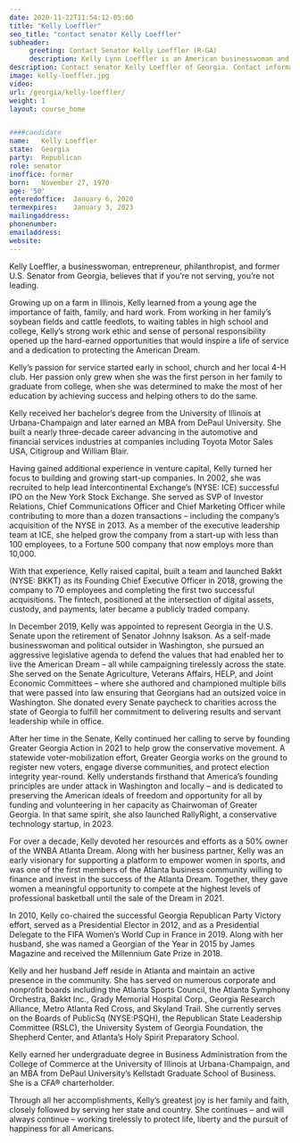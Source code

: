 ```yaml
---
date: 2020-11-22T11:54:12-05:00
title: "Kelly Loeffler"
seo_title: "contact senator Kelly Loeffler"
subheader:
     greeting: Contact Senator Kelly Loeffler (R-GA)
     description: Kelly Lynn Loeffler is an American businesswoman and politician serving as the junior United States Senator from Georgia since 2020. 
description: Contact senator Kelly Loeffler of Georgia. Contact information for Kelly Loeffler includes email address, phone number, and mailing address. 
image: kelly-loeffler.jpg
video: 
url: /georgia/kelly-loeffler/
weight: 1
layout: course_home


####candidate
name:	Kelly Loeffler
state:	Georgia
party:	Republican
role: senator
inoffice: former
born:	November 27, 1970
age: '50'
enteredoffice:	January 6, 2020
termexpires:	January 3, 2023
mailingaddress:	
phonenumber:	
emailaddress:	
website:	
---
```

Kelly Loeffler, a businesswoman, entrepreneur, philanthropist, and former U.S. Senator from Georgia, believes that if you’re not serving, you’re not leading.

Growing up on a farm in Illinois, Kelly learned from a young age the importance of faith, family, and hard work. From working in her family’s soybean fields and cattle feedlots, to waiting tables in high school and college, Kelly’s strong work ethic and sense of personal responsibility opened up the hard-earned opportunities that would inspire a life of service and a dedication to protecting the American Dream.

Kelly’s passion for service started early in school, church and her local 4-H club. Her passion only grew when she was the first person in her family to graduate from college, when she was determined to make the most of her education by achieving success and helping others to do the same.

Kelly received her bachelor’s degree from the University of Illinois at Urbana-Champaign and later earned an MBA from DePaul University. She built a nearly three-decade career advancing in the automotive and financial services industries at companies including Toyota Motor Sales USA, Citigroup and William Blair.

Having gained additional experience in venture capital, Kelly turned her focus to building and growing start-up companies. In 2002, she was recruited to help lead Intercontinental Exchange’s (NYSE: ICE) successful IPO on the New York Stock Exchange. She served as SVP of Investor Relations, Chief Communications Officer and Chief Marketing Officer while contributing to more than a dozen transactions – including the company’s acquisition of the NYSE in 2013. As a member of the executive leadership team at ICE, she helped grow the company from a start-up with less than 100 employees, to a Fortune 500 company that now employs more than 10,000.

With that experience, Kelly raised capital, built a team and launched Bakkt (NYSE: BKKT) as its Founding Chief Executive Officer in 2018, growing the company to 70 employees and completing the first two successful acquisitions. The fintech, positioned at the intersection of digital assets, custody, and payments, later became a publicly traded company.

In December 2019, Kelly was appointed to represent Georgia in the U.S. Senate upon the retirement of Senator Johnny Isakson. As a self-made businesswoman and political outsider in Washington, she pursued an aggressive legislative agenda to defend the values that had enabled her to live the American Dream – all while campaigning tirelessly across the state. She served on the Senate Agriculture, Veterans Affairs, HELP, and Joint Economic Committees – where she authored and championed multiple bills that were passed into law ensuring that Georgians had an outsized voice in Washington. She donated every Senate paycheck to charities across the state of Georgia to fulfill her commitment to delivering results and servant leadership while in office.

After her time in the Senate, Kelly continued her calling to serve by founding Greater Georgia Action in 2021 to help grow the conservative movement. A statewide voter-mobilization effort, Greater Georgia works on the ground to register new voters, engage diverse communities, and protect election integrity year-round. Kelly understands firsthand that America’s founding principles are under attack in Washington and locally – and is dedicated to preserving the American ideals of freedom and opportunity for all by funding and volunteering in her capacity as Chairwoman of Greater Georgia. In that same spirit, she also launched RallyRight, a conservative technology startup, in 2023. 

For over a decade, Kelly devoted her resources and efforts as a 50% owner of the WNBA Atlanta Dream. Along with her business partner, Kelly was an early visionary for supporting a platform to empower women in sports, and was one of the first members of the Atlanta business community willing to finance and invest in the success of the Atlanta Dream. Together, they gave women a meaningful opportunity to compete at the highest levels of professional basketball until the sale of the Dream in 2021.

In 2010, Kelly co-chaired the successful Georgia Republican Party Victory effort, served as a Presidential Elector in 2012, and as a Presidential Delegate to the FIFA Women’s World Cup in France in 2019. Along with her husband, she was named a Georgian of the Year in 2015 by James Magazine and received the Millennium Gate Prize in 2018.

Kelly and her husband Jeff reside in Atlanta and maintain an active presence in the community. She has served on numerous corporate and nonprofit boards including the Atlanta Sports Council, the Atlanta Symphony Orchestra, Bakkt Inc., Grady Memorial Hospital Corp., Georgia Research Alliance, Metro Atlanta Red Cross, and Skyland Trail. She currently serves on the Boards of PublicSq (NYSE:PSQH), the Republican State Leadership Committee (RSLC), the University System of Georgia Foundation, the Shepherd Center, and Atlanta’s Holy Spirit Preparatory School.

Kelly earned her undergraduate degree in Business Administration from the College of Commerce at the University of Illinois at Urbana-Champaign, and an MBA from DePaul University’s Kellstadt Graduate School of Business. She is a CFA® charterholder.

Through all her accomplishments, Kelly’s greatest joy is her family and faith, closely followed by serving her state and country. She continues – and will always continue – working tirelessly to protect life, liberty and the pursuit of happiness for all Americans.